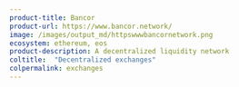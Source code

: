 ```yaml
---
product-title: Bancor
product-url: https://www.bancor.network/
image: /images/output_md/httpswwwbancornetwork.png
ecosystem: ethereum, eos
product-description: A decentralized liquidity network
coltitle:  "Decentralized exchanges"
colpermalink: exchanges
---
```

